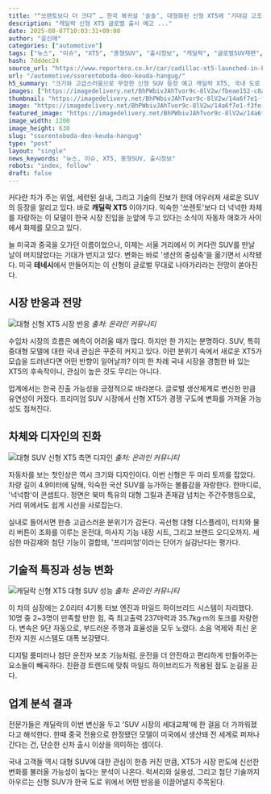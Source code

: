 ```yaml
---
title: "“쏘렌토보다 더 크다” … 한국 복귀설 ‘솔솔’, 대형화된 신형 XT5에 ‘기대감 고조’"
description: "캐딜락 신형 XT5 글로벌 출시 예고 ..."
date: 2025-08-07T10:03:31+09:00
author: "윤신애"
categories: ["automotive"]
tags: ["뉴스", "이슈", "XT5", "중형SUV", "출시정보", "캐딜락", "글로벌SUV재편", "프리미엄수입차전성시대"]
hash: 7dddec24
source_url: "https://www.reportera.co.kr/car/cadillac-xt5-launched-in-korea/"
url: "/automotive/ssorentoboda-deo-keuda-hangug/"
h5_summary: "크기와 고급스러움으로 무장한 신형 SUV 등장 예고 캐딜락 XT5, 국내 도로 위 변화의 신호탄 될까"
images: ["https://imagedelivery.net/BhPWbivJAhTvor9c-8lV2w/fbeae152-c8a7-47ea-0d60-a70c1367f900/public", "https://imagedelivery.net/BhPWbivJAhTvor9c-8lV2w/14a6f7e1-f3fe-4638-96d6-d472a1556500/public", "https://imagedelivery.net/BhPWbivJAhTvor9c-8lV2w/0ee7d72d-2c10-4cad-8671-4798370d6700/public", "https://imagedelivery.net/BhPWbivJAhTvor9c-8lV2w/020fde30-3ea5-42ee-668a-ef398577a500/public"]
thumbnail: "https://imagedelivery.net/BhPWbivJAhTvor9c-8lV2w/14a6f7e1-f3fe-4638-96d6-d472a1556500/public"
image: "https://imagedelivery.net/BhPWbivJAhTvor9c-8lV2w/14a6f7e1-f3fe-4638-96d6-d472a1556500/public"
featured_image: "https://imagedelivery.net/BhPWbivJAhTvor9c-8lV2w/14a6f7e1-f3fe-4638-96d6-d472a1556500/public"
image_width: 1200
image_height: 630
slug: "ssorentoboda-deo-keuda-hangug"
type: "post"
layout: "single"
news_keywords: "뉴스, 이슈, XT5, 중형SUV, 출시정보"
robots: "index, follow"
draft: false
---
```


커다란 차가 주는 위엄, 세련된 실내, 그리고 기술의 진보가 한데 어우러져 새로운 SUV의 등장을 알리고 있다. 바로 **캐딜락 XT5** 이야기다. 익숙한 '쏘렌토'보다 더 넉넉한 차체를 자랑하는 이 모델이 한국 시장 진입을 눈앞에 두고 있다는 소식이 자동차 애호가 사이에서 화제를 모으고 있다.

늘 미국과 중국을 오가던 이름이었으나, 이제는 서울 거리에서 이 커다란 SUV를 만날 날이 머지않았다는 기대가 번지고 있다. 변화는 바로 '생산의 중심축'을 옮기면서 시작됐다. 미국 **테네시**에서 만들어지는 이 신형이 글로벌 무대로 나아가리라는 전망이 쏟아진다.

## 시장 반응과 전망

![대형 신형 XT5 시장 반응](https://imagedelivery.net/BhPWbivJAhTvor9c-8lV2w/020fde30-3ea5-42ee-668a-ef398577a500/public)
*출처: 온라인 커뮤니티*


수입차 시장의 흐름은 예측이 어려울 때가 많다. 하지만 한 가지는 분명하다. SUV, 특히 중대형 모델에 대한 국내 관심은 꾸준히 커지고 있다. 이런 분위기 속에서 새로운 XT5가 모습을 드러낸다면 어떤 반향이 일어날까? 이미 한 차례 국내 시장을 경험한 바 있는 XT5의 후속작이니, 관심이 높은 것도 무리는 아니다.

업계에서는 한국 진출 가능성을 긍정적으로 바라본다. 글로벌 생산체계로 변신한 만큼 유연성이 커졌다. 프리미엄 SUV 시장에서 신형 XT5가 경쟁 구도에 변화를 가져올 가능성도 점쳐진다.

## 차체와 디자인의 진화

![대형 SUV 신형 XT5 측면 디자인](https://imagedelivery.net/BhPWbivJAhTvor9c-8lV2w/fbeae152-c8a7-47ea-0d60-a70c1367f900/public)
*출처: 온라인 커뮤니티*


자동차를 보는 첫인상은 역시 크기와 디자인이다. 이번 신형은 두 마리 토끼를 잡았다. 차량 길이 4.9미터에 달해, 익숙한 국산 SUV를 능가하는 볼륨감을 자랑한다. 한마디로, '넉넉함'이 콘셉트다. 정면은 북미 특유의 대형 그릴과 존재감 넘치는 주간주행등으로, 거리 위에서도 쉽게 시선을 사로잡는다.

실내로 들어서면 한층 고급스러운 분위기가 감돈다. 곡선형 대형 디스플레이, 터치와 물리 버튼이 조화를 이루는 운전대, 마사지 기능 내장 시트, 그리고 브랜드 오디오까지. 세심한 마감재와 첨단 기능이 결합돼, '프리미엄'이라는 단어가 실감난다는 평가다.

## 기술적 특징과 성능 변화

![캐딜락 신형 XT5 대형 SUV 성능](https://imagedelivery.net/BhPWbivJAhTvor9c-8lV2w/0ee7d72d-2c10-4cad-8671-4798370d6700/public)
*출처: 온라인 커뮤니티*


이 차의 심장에는 2.0리터 4기통 터보 엔진과 마일드 하이브리드 시스템이 자리했다. 10명 중 2~3명이 만족할 만한 힘, 즉 최고출력 237마력과 35.7kg·m의 토크를 자랑한다. 변속은 9단 자동으로, 부드러운 주행과 효율성을 모두 노렸다. 소음 억제와 최신 운전자 지원 시스템도 대폭 보강됐다.

디지털 룸미러나 첨단 운전자 보조 기능처럼, 운전을 더 안전하고 편리하게 만들어주는 요소들이 빼곡하다. 친환경 트렌드에 맞춰 마일드 하이브리드가 적용된 점도 눈길을 끈다.

## 업계 분석 결과

전문가들은 캐딜락의 이번 변신을 두고 'SUV 시장의 세대교체'에 한 걸음 더 가까워졌다고 해석한다. 한때 중국 전용으로 한정됐던 모델이 미국에서 생산돼 전 세계로 퍼져나간다는 건, 단순한 신차 출시 이상을 의미하는 셈이다.

국내 고객들 역시 대형 SUV에 대한 관심이 한층 커진 만큼, XT5가 시장 판도에 신선한 변화를 불러올 가능성이 높다는 분석이 나온다. 럭셔리와 실용성, 그리고 첨단 기술까지 아우르는 신형 SUV가 한국 도로 위에서 어떤 반응을 이끌어낼지 주목된다.
